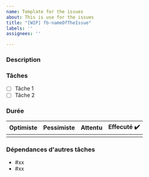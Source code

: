 ```yaml
---
name: Template for the issues
about: This is use for the issues
title: "[WIP] fb-nameOfTheIssue"
labels: ''
assignees: ''

---
```


### Description


### Tâches
- [ ] Tâche 1
- [ ] Tâche 2

### Durée
| Optimiste  | Pessimiste   | Attentu  | Effecuté ✔️ |
|------------|-------------|----------|---------|
|                  |                    |              |               |

### Dépendances d'autres tâches

- #xx
- #xx
